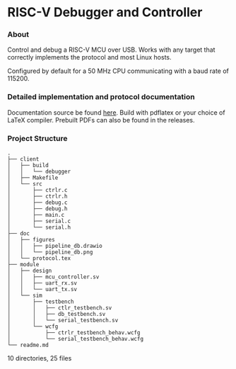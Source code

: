 # RISC-V Debugger and Controller #

### About ###
Control and debug a RISC-V MCU over USB. Works with any target that correctly implements the protocol and most Linux hosts.

Configured by default for a 50 MHz CPU communicating with a baud rate of 115200.

### Detailed implementation and protocol documentation ###
Documentation source be found [here](https://github.com/trmckay/pipeline-debugger/tree/master/doc). Build with pdflatex or your choice of LaTeX compiler. Prebuilt PDFs can also be found in the releases.

### Project Structure ###
```
.
├── client
│   ├── build
│   │   └── debugger
│   ├── Makefile
│   └── src
│       ├── ctrlr.c
│       ├── ctrlr.h
│       ├── debug.c
│       ├── debug.h
│       ├── main.c
│       ├── serial.c
│       └── serial.h
├── doc
│   ├── figures
│   │   ├── pipeline_db.drawio
│   │   └── pipeline_db.png
│   └── protocol.tex
├── module
│   ├── design
│   │   ├── mcu_controller.sv
│   │   ├── uart_rx.sv
│   │   └── uart_tx.sv
│   └── sim
│       ├── testbench
│       │   ├── ctlr_testbench.sv
│       │   ├── db_testbench.sv
│       │   └── serial_testbench.sv
│       └── wcfg
│           ├── ctrlr_testbench_behav.wcfg
│           └── serial_testbench_behav.wcfg
└── readme.md

```

10 directories, 25 files
